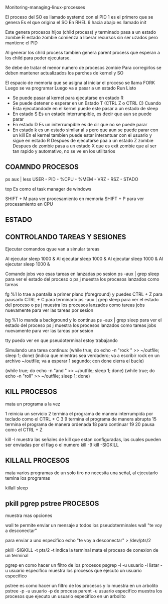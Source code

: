 Monitoring-managing-linux-processes


El proceso del SO es llamado systemd con el PID 1 es el primero que se genera
Es el que origina el SO
En RHEL 6 hacia abajo es llamado init

Este genera procesos hijos (child process) y terminado pasa a un estado zombie
El estado zombie comienza a liberar recursos sin ser uzados pero mantiene el PID

Al generar los child process tambien genera parent process que esperan a los child para poder ejecutarse.

Se debe de tratar el menor numero de procesos zombie
Para corregirlos se deben mantener actualizados los parches de kernel y SO

El espacio de memoria que se asigna al iniciar el proceso se llama FORK
Luego se va programar
Luego va a pasar a un estado Run Listo
 - Se puede pasar al kernel para ejecutarse en estado R
 - Se puede detener o esperar en un Estado T (CTRL Z o CTRL C)
Cuando Esta ejecutandode en el kernel puede este pasar a un estado de sleep
 - En estado S Es  un estado interrumpible, es decir que aun se puede parar
 - En estado D Es un initerrumpible es de cir que no se puede parar
 - En estado k es un estado similar al s pero que aun se puede parar con un kill
En el kernel tambien puede estar interantuar con el usuario y sigue en estado R
Despues de ejecutarse paa a un estado Z zombie 
Despues de zombie pasa a un estado X que es exit zombie que al ser tan rapido y automativo, no se ve en los utilitarios

COAMNDO PROCESOS
----------------------------

ps aux | less
USER - PID - %CPU - %MEM - VRZ - RSZ - STADO

top
Es como el task manager de windows

SHIFT + M para ver procesamiento en memoria
SHIFT + P para ver procesamiento en CPU


ESTADO
----------------------------


CONTROLANDO TAREAS Y SESIONES
------------------------------

Ejecutar comandos qyue van a simular tareas

Al ejecutar sleep 1000 &
Al ejecutar sleep 1000 &
Al ejecutar sleep 1000 &
Al ejecutar sleep 1000 &

Comando jobs veo esas tareas en lanzadas po sesion
ps -aux | grep sleep para ver el estado del proceso o
ps j muestra los procesos lanzados como tareas

fg %1 lo trae a pantalla a primer plano (foreground) y puedes
CTRL + Z para pausarlo
CTRL + C para terminarlo
ps -aux | grep sleep para ver el estado del proceso o
ps j muestra los procesos lanzados como tareas
jobs nuevamente para ver las tareas por sesion

bg %1 lo manda a background y lo continua
ps -aux | grep sleep para ver el estado del proceso
ps j muestra los procesos lanzados como tareas
jobs nuevamente para ver las tareas por sesion

tty puedo ver en que pseudoterminal estoy trabajando

Simulando una tarea continua:
(while true; do echo -n "rock " >> ~/outfile; sleep 1; done)
(indica que mientras sea verdadero; 
va a escribir rock en un archivo ~/outfile; 
va a esperar 1 segundo; 
con done cierra el bucle)

(while true; do echo -n "and " >> ~/outfile; sleep 1; done)
(while true; do echo -n "roll" >> ~/outfile; sleep 1; done)

KILL PROCESOS
-------------------------

mata un programa a la vez

1 reinicia un servicio
2 termina el programa de manera interrumpida por teclado como el CTRL + C
3
9 termina el programa de manera abrupta
15 termina el programa de manera ordenada
18 para continuar
19
20 pausa como el CTRL + Z

kill -l muestra las señales de kill que estan configuradas, las cuales pueden ser enviadas por el flag o el numero
kill -9
kill -SIGKILL

KILLALL PROCESOS
----------------------------

mata varios programas de un solo tiro
no necesita una señal, al ejecutarlo temina los programas

killall sleep

pkill pgrep pstree PROCESOS
-----------------------------

muestra mas opciones

wall te permite enviar un mensaje a todos los pseudoterminales
wall "te voy a desconectar"

para enviar a uno especifico
echo "te voy a desconectar" > /dev/pts/2

pkill -SIGKILL -t pts/2
-t indica la terminal
mata el proceso de conexion de un terminal

pgrep en como hacer un filtro de los procesos
psgrep -l -u usuario
-l listar
-u usuario especifico
muestra los procesos que ejecuto un usuario especifico

pstree es como hacer un filtro de los procesos y lo muestra en un arbolito
pstree -p -u usuario
-p de process parent
-u usuario especifico
muestra los procesos que ejecuto un usuario especifico en un arbolito



